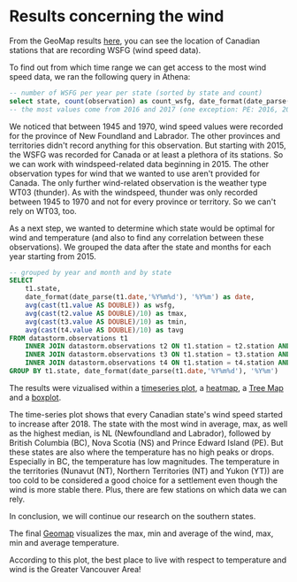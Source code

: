 # Results concerning the wind

From the GeoMap results [here](GeoMap_2022-11-26T02_48_09.pdf), you can see the location of Canadian stations that are recording WSFG (wind speed data). 

To find out from which time range we can get access to the most wind speed data, we ran the following query in Athena:
```sql
-- number of WSFG per year per state (sorted by state and count)
select state, count(observation) as count_wsfg, date_format(date_parse(date,'%Y%m%d'), '%Y') as year from datastorm.observations where observation = 'WSFG' group by state, observation, date_format(date_parse(date,'%Y%m%d'), '%Y') order by state, count_wsfg desc, year
-- the most values come from 2016 and 2017 (one exception: PE: 2016, 2020, 2017). The collection started in 2015. Exception: NL (1950-1970)
```
We noticed that between 1945 and 1970, wind speed values were recorded for the province of New Foundland and Labrador. The other provinces and territories didn't record anything for this observation.
But starting with 2015, the WSFG was recorded for Canada or at least a plethora of its stations. So we can work with windspeed-related data beginning in 2015.
The other observation types for wind that we wanted to use aren't provided for Canada. The only further wind-related observation is the weather type WT03 (thunder). 
As with the windspeed, thunder was only recorded between 1945 to 1970 and not for every province or territory. So we can't rely on WT03, too.

As a next step, we wanted to determine which state would be optimal for wind and temperature (and also to find any correlation between these observations).
We grouped the data after the state and months for each year starting from 2015. 

```sql
-- grouped by year and month and by state
SELECT
    t1.state,
    date_format(date_parse(t1.date,'%Y%m%d'), '%Y%m') as date,
    avg(cast(t1.value AS DOUBLE)) as wsfg,
    avg(cast(t2.value AS DOUBLE)/10) as tmax,
    avg(cast(t3.value AS DOUBLE)/10) as tmin,
    avg(cast(t4.value AS DOUBLE)/10) as tavg
FROM datastorm.observations t1
    INNER JOIN datastorm.observations t2 ON t1.station = t2.station AND t1.date = t2.date AND t2.observation = 'TMAX'
    INNER JOIN datastorm.observations t3 ON t1.station = t3.station AND t1.date = t3.date AND t1.observation = 'WSFG' AND t3.observation = 'TMIN'
    INNER JOIN datastorm.observations t4 ON t1.station = t4.station AND t1.date = t4.date AND t4.observation = 'TAVG'
GROUP BY t1.state, date_format(date_parse(t1.date,'%Y%m%d'), '%Y%m')
```
The results were vizualised within a [timeseries plot](timeseries_state_2022-11-26T21_56_13.pdf), a [heatmap](heatmap_2022-11-26T22_21_32.pdf), a [Tree Map](heatmap_2022-11-26T22_21_32.pdf) and a [boxplot](BoxPlots_2022-11-26T02_45_38.pdf).

The time-series plot shows that every Canadian state's wind speed started to increase after 2018.
The state with the most wind in average, max, as well as the highest median, is NL (Newfoundland and Labrador), followed by British Columbia (BC), Nova Scotia (NS) and Prince Edward Island (PE).
But these states are also where the temperature has no high peaks or drops. Especially in BC, the temperature has low magnitudes.
The temperature in the territories (Nunavut (NT), Northern Territories (NT) and Yukon (YT)) are too cold to be considered a good choice for a settlement even though the wind is more stable there. Plus, there are few stations on which data we can rely.

In conclusion, we will continue our research on the southern states.

The final [Geomap](Heatmap_with_Geodata_2022-11-27T00_50_24.pdf) visualizes the max, min and average of the wind, max, min and average temperature.

According to this plot, the best place to live with respect to temperature and wind is the Greater Vancouver Area!



